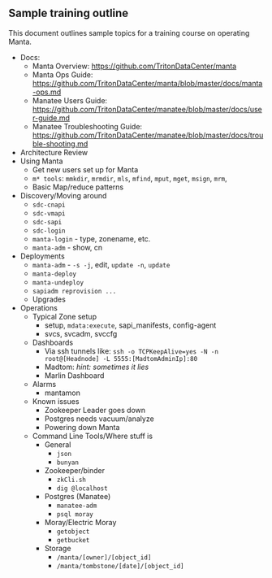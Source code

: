 ## Sample training outline

This document outlines sample topics for a training course on operating Manta.

* Docs: 
    * Manta Overview: https://github.com/TritonDataCenter/manta
    * Manta Ops Guide: https://github.com/TritonDataCenter/manta/blob/master/docs/manta-ops.md
    * Manatee Users Guide: https://github.com/TritonDataCenter/manatee/blob/master/docs/user-guide.md
    * Manatee Troubleshooting Guide: https://github.com/TritonDataCenter/manatee/blob/master/docs/trouble-shooting.md
* Architecture Review
* Using Manta
    * Get new users set up for Manta
    * `m* tools`: `mmkdir`, `mrmdir`, `mls`, `mfind`, `mput`, `mget`, `msign`, `mrm`,
    * Basic Map/reduce patterns
* Discovery/Moving around
    * `sdc-cnapi`
    * `sdc-vmapi`
    * `sdc-sapi`
    * `sdc-login`
    * `manta-login` - type, zonename, etc.
    * `manta-adm` - show, cn
* Deployments
    * `manta-adm` - `-s -j`, edit, `update -n`, `update`
    * `manta-deploy`
    * `manta-undeploy`
    * `sapiadm reprovision ...`
    * Upgrades
* Operations
    * Typical Zone setup
        * setup, `mdata:execute`, sapi_manifests, config-agent
        * svcs, svcadm, svccfg
    * Dashboards
        * Via ssh tunnels like: `ssh -o TCPKeepAlive=yes -N -n root@[Headnode] -L 5555:[MadtomAdminIp]:80`
        * Madtom: _hint: sometimes it lies_
        * Marlin Dashboard
    * Alarms
        * mantamon
    * Known issues
        * Zookeeper Leader goes down
        * Postgres needs vacuum/analyze
        * Powering down Manta
    * Command Line Tools/Where stuff is
        * General
            * `json`
            * `bunyan`
        * Zookeeper/binder
            * `zkCli.sh`
            * `dig @localhost`
        * Postgres (Manatee)
            * `manatee-adm`
            * `psql moray`
        * Moray/Electric Moray
            * `getobject`
            * `getbucket`
        * Storage
            * `/manta/[owner]/[object_id]`
            * `/manta/tombstone/[date]/[object_id]`
